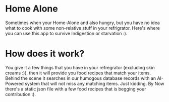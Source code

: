 # Home Alone

Sometimes when your Home-Alone and also hungry, but you have no idea what to cook with some non-relative stuff in your refrigrator. Here's where you can use this app to survive Indigestion or starvation :).

# How does it work?
You give it a few things that you have in your refregrator (excluding skin creams :)), then it will provide you food recipes that match your items. Behind the scene it searches in our humogous database records with an AI-Powered system that will not miss any matching items. Just kidding. By Now there's a static json file with a few food recipes that is begging your contribution :).
